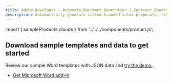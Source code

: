 ```yaml
---
title: Adobe Developer — Automate Document Generation | Contract Generation | Adobe
description: Automatically generate custom branded sales proposals, legal contracts, and invoices from Word templates and your dynamic data. Learn more today.
---
```



import { sampleProducts,clouds } from '../../../components/product.js';

<TitleBlock slots="heading, text" theme="lightest" className="titleBlock-align-left pt-grid-title-padding-bottom link linking" id="sample-blade"/>

## Download sample templates and data to get started

Review our sample Word templates with JSON data and [try the demo.](https://documentservices.adobe.com/dc-docgen-playground/index.html#/)

<TextBlock slots="buttons" width="100%" theme="lightest"  isCentered className="padding-zero ms-word-add-in-title"  />

 - [Get Microsoft Word add-in](/document-services/docs/overview/document-generation-api/wordaddin/)

<ProductCardGrid clouds={clouds} products={sampleProducts} showName={true} showDescription={false} interaction={false} buttonName="Download" showBorder={false} imgHeight="1300" imgWidth="1500" isCentered={true} theme="lightest" className="padding-bottom-zero productCardGrid" containerWidth="950px"/>
